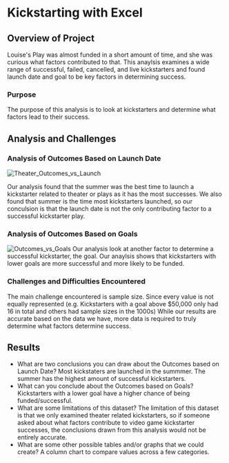 # Kickstarting with Excel

## Overview of Project
   Louise's Play was almost funded in a short amount of time, and she was curious what factors contributed to that. This anaylsis examines a wide range of successful, failed, cancelled, and live kickstarters and found launch date and goal to be key factors in determining success.  
### Purpose
The purpose of this analysis is to look at kickstarters and determine what factors lead to their success.
## Analysis and Challenges


### Analysis of Outcomes Based on Launch Date
![Theater_Outcomes_vs_Launch](https://user-images.githubusercontent.com/68392225/88487313-97872480-cf49-11ea-8715-16bd515ab69e.png)

Our analysis found that the summer was the best time to launch a kickstarter related to theater or plays as it has the most successes. We also found that summer is the time most kickstarters launched, so our conculsion is that the launch date is not the only contributing factor to a successful kickstarter play.   

### Analysis of Outcomes Based on Goals
![Outcomes_vs_Goals](https://user-images.githubusercontent.com/68392225/88486920-c51e9e80-cf46-11ea-9c9b-237bc3c07bfe.png)
Our analysis look at another factor to determine a successful kickstarter, the goal. Our anaylsis shows that kickstarters with lower goals are more successful and more likely to be funded. 

### Challenges and Difficulties Encountered
The main challenge encountered is sample size. Since every value is not equally represented (e.g. Kickstarters with a goal above $50,000 only had 16 in total and others had sample sizes in the 1000s) While our results are accurate based on the data we have, more data is required to truly determine what factors determine success. 
## Results
- What are two conclusions you can draw about the Outcomes based on Launch Date?
Most kickstaters are launched in the summmer. The summer has the highest amount of successful kickstarters.
- What can you conclude about the Outcomes based on Goals?
Kickstarters with a lower goal have a higher chance of being funded/successful. 
- What are some limitations of this dataset?
The limitation of this dataset is that we only examined theater related kickstarters, so if someone asked about what factors contribute to video game kickstarter successes, the conclusions drawn from this analysis would not be entirely accurate. 
- What are some other possible tables and/or graphs that we could create?
A column chart to compare values across a few categories. 
